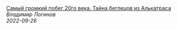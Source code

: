 <!--2024-07-27 18:52:02-->
<div class="yb">
  <a class="nodecor" href="/index.html?istoriya/samyj_gromkij_pobeg_20go_veka_tajna_beglecov_iz_alkatrasa">
    <img class="preview" data-videoid="CyWu9F_Zc_k" src="https://i.ytimg.com/vi/CyWu9F_Zc_k/hqdefault.jpg" align="middle" alt="">
  </a>
  <div class="inlbl text">
    <a class="nodecor" href="/index.html?istoriya/samyj_gromkij_pobeg_20go_veka_tajna_beglecov_iz_alkatrasa">Самый громкий побег 20го века. Тайна беглецов из Алькатраса</a><br>
    <i class="smaller2">Владимир Логинов</i><br>
    <i class="smaller3">2022-09-26</i>
  </div>
</div>
